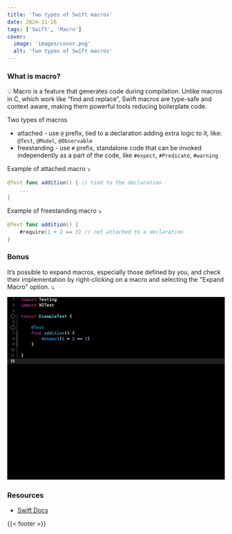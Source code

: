```yaml
---
title: 'Two types of Swift macros'
date: 2024-11-26
tags: ['Swift', 'Macro']
cover: 
  image: 'images/cover.png'
  alt: 'Two types of Swift macros'
---
```


### What is macro?

💡 Macro is a feature that generates code during compilation. Unlike macros in C, which work like “find and replace”, Swift macros are type-safe and context aware, making them powerful tools reducing boilerplate code.

Two types of macros
- attached - use `@` prefix, tied to a declaration adding extra logic to it, like: `@Test`, `@Model`, `@Observable`
- freestanding - use `#` prefix, standalone code that can be invoked independently as a part of the code, like `#expect`, `#Predicate`, `#warning`

Example of attached macro ⤵️
```swift
@Test func addition() { // tied to the declaration
    ...
}
```

Example of freestanding macro ⤵️
```swift
@Test func addition() {
    #require(1 + 2 == 3) // not attached to a declaration
}
```

### Bonus
It’s possible to expand macros, especially those defined by you, and check their implementation by right-clicking on a macro and selecting the "Expand Macro" option. ⤵️

![Expanded_macro](images/expand_macro.gif)

### Resources
- [Swift Docs](https://docs.swift.org/swift-book/documentation/the-swift-programming-language/macros/)

{{< footer >}}

